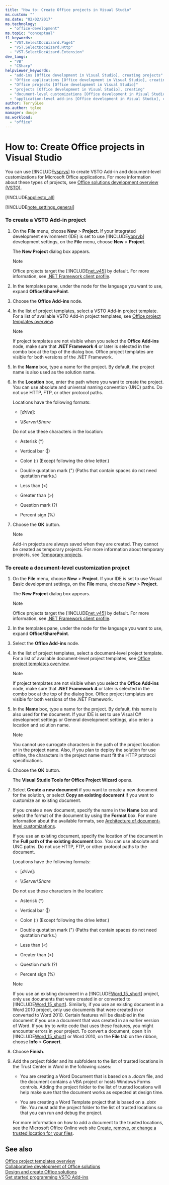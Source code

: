 ```yaml
---
title: "How to: Create Office projects in Visual Studio"
ms.custom: ""
ms.date: "02/02/2017"
ms.technology: 
  - "office-development"
ms.topic: "conceptual"
f1_keywords: 
  - "VST.SelectDocWizard.Page1"
  - "VST.SelectDocWizard.Http"
  - "VST.SelectDocWizard.Extension"
dev_langs: 
  - "VB"
  - "CSharp"
helpviewer_keywords: 
  - "add-ins [Office development in Visual Studio], creating projects"
  - "Office applications [Office development in Visual Studio], creating"
  - "Office projects [Office development in Visual Studio]"
  - "projects [Office development in Visual Studio], creating"
  - "document-level customizations [Office development in Visual Studio], creating"
  - "application-level add-ins [Office development in Visual Studio], creating projects"
author: TerryGLee
ms.author: tglee
manager: douge
ms.workload: 
  - "office"
---
```

# How to: Create Office projects in Visual Studio
  You can use [!INCLUDE[vsprvs](../sharepoint/includes/vsprvs-md.md)] to create VSTO Add-in and document-level customizations for Microsoft Office applications. For more information about these types of projects, see [Office solutions development overview &#40;VSTO&#41;](../vsto/office-solutions-development-overview-vsto.md).  
  
 [!INCLUDE[appliesto_all](../vsto/includes/appliesto-all-md.md)]  
  
 [!INCLUDE[note_settings_general](../sharepoint/includes/note-settings-general-md.md)]  
  
### To create a VSTO Add-in project  
  
1.  On the **File** menu, choose **New** > **Project**. If your integrated development environment (IDE) is set to use [!INCLUDE[vbprvb](../sharepoint/includes/vbprvb-md.md)] development settings, on the **File** menu, choose **New** > **Project**.  
  
     The **New Project** dialog box appears.  
  
    > [!NOTE]  
    >  Office projects target the [!INCLUDE[net_v45](../vsto/includes/net-v45-md.md)] by default. For more information, see [.NET Framework client profile](/dotnet/framework/deployment/client-profile).  
  
2.  In the templates pane, under the node for the language you want to use, expand **Office/SharePoint**.  
  
3.  Choose the **Office Add-ins** node.  
  
4.  In the list of project templates, select a VSTO Add-in project template. For a list of available VSTO Add-in project templates, see [Office project templates overview](../vsto/office-project-templates-overview.md).  
  
    > [!NOTE]  
    >  If project templates are not visible when you select the **Office Add-ins** node, make sure that **.NET Framework 4** or later is selected in the combo box at the top of the dialog box. Office project templates are visible for both versions of the .NET Framework.  
  
5.  In the **Name** box, type a name for the project. By default, the project name is also used as the solution name.  
  
6.  In the **Location** box, enter the path where you want to create the project. You can use absolute and universal naming convention (UNC) paths. Do not use HTTP, FTP, or other protocol paths.  
  
     Locations have the following formats:  
  
      * [*drive*\]\:  
  
      * \\\\*Server*\\*Share*  
  
     Do not use these characters in the location:  
  
      * Asterisk (*)  
  
      * Vertical bar (|)  
  
      * Colon (:) (Except following the drive letter.)  
  
      * Double quotation mark (") (Paths that contain spaces do not need quotation marks.)  
  
      * Less than (\<)  
  
      * Greater than (>)  
  
      * Question mark (?)  
  
      * Percent sign (%)  
  
7. Choose the **OK** button.
  
    > [!NOTE]  
    >  Add-in projects are always saved when they are created. They cannot be created as temporary projects. For more information about temporary projects, see [Temporary projects](http://msdn.microsoft.com/9cf1944c-7045-44cc-8701-7b0eb4099f2b).  
  
### To create a document-level customization project  
  
1.  On the **File** menu, choose **New** > **Project**. If your IDE is set to use Visual Basic development settings, on the **File** menu, choose **New** > **Project**.  
  
     The **New Project** dialog box appears.  
  
    > [!NOTE]  
    >  Office projects target the [!INCLUDE[net_v45](../vsto/includes/net-v45-md.md)] by default.  For more information, see [.NET Framework client profile](/dotnet/framework/deployment/client-profile).  
  
2.  In the templates pane, under the node for the language you want to use, expand **Office/SharePoint**.  
  
3.  Select the **Office Add-ins** node.  
  
4.  In the list of project templates, select a document-level project template. For a list of available document-level project templates, see [Office project templates overview](../vsto/office-project-templates-overview.md).  
  
    > [!NOTE]  
    >  If project templates are not visible when you select the **Office Add-ins** node, make sure that **.NET Framework 4** or later is selected in the combo box at the top of the dialog box. Office project templates are visible for both versions of the .NET Framework.  
  
5.  In the **Name** box, type a name for the project. By default, this name is also used for the document. If your IDE is set to use Visual C# development settings or General development settings, also enter a location and solution name.  
  
    > [!NOTE]  
    >  You cannot use surrogate characters in the path of the project location or in the project name. Also, if you plan to deploy the solution for use offline, the characters in the project name must fit the HTTP protocol specifications.  
  
6.  Choose the **OK** button.  
  
     The **Visual Studio Tools for Office Project Wizard** opens.  
  
7.  Select **Create a new document** if you want to create a new document for the solution, or select **Copy an existing document** if you want to customize an existing document.  
  
     If you create a new document, specify the name in the **Name** box and select the format of the document by using the **Format** box. For more information about the available formats, see [Architecture of document-level customizations](../vsto/architecture-of-document-level-customizations.md).  
  
     If you use an existing document, specify the location of the document in the **Full path of the existing document** box. You can use absolute and UNC paths. Do not use HTTP, FTP, or other protocol paths to the document.  
  
     Locations have the following formats:  
  
    -   [*drive*\]\:  
  
    -   \\\\*Server*\\*Share*  
  
     Do not use these characters in the location:  
  
    -   Asterisk (*)  
  
    -   Vertical bar (|)  
  
    -   Colon (:) (Except following the drive letter.)  
  
    -   Double quotation mark (") (Paths that contain spaces do not need quotation marks.)  
  
    -   Less than (\<)  
  
    -   Greater than (>)  
  
    -   Question mark (?)  
  
    -   Percent sign (%)  
  
    > [!NOTE]  
    >  If you use an existing document in a [!INCLUDE[Word_15_short](../vsto/includes/word-15-short-md.md)] project, only use documents that were created in or converted to [!INCLUDE[Word_15_short](../vsto/includes/word-15-short-md.md)]. Similarly, if you use an existing document in a Word 2010 project, only use documents that were created in or converted to Word 2010. Certain features will be disabled in the document if you use a document that was created in an earlier version of Word. If you try to write code that uses these features, you might encounter errors in your project. To convert a document, open it in [!INCLUDE[Word_15_short](../vsto/includes/word-15-short-md.md)] or Word 2010, on the **File** tab on the ribbon, choose **Info** > **Convert**.  
  
8.  Choose **Finish**.  
  
9. Add the project folder and its subfolders to the list of trusted locations in the Trust Center in Word in the following cases:  
  
    -   You are creating a Word Document that is based on a *.docm* file, and the document contains a VBA project or hosts Windows Forms controls. Adding the project folder to the list of trusted locations will help make sure that the document works as expected at design time.  
  
    -   You are creating a Word Template project that is based on a *.dotx* file. You must add the project folder to the list of trusted locations so that you can run and debug the project.  
  
     For more information on how to add a document to the trusted locations, see the Microsoft Office Online web site [Create, remove, or change a trusted location for your files](https://support.office.com/article/Create-remove-or-change-a-trusted-location-for-your-files-f5151879-25ea-4998-80a5-4208b3540a62).  
  
## See also  
 [Office project templates overview](../vsto/office-project-templates-overview.md)   
 [Collaborative development of Office solutions](../vsto/collaborative-development-of-office-solutions.md)   
 [Design and create Office solutions](../vsto/designing-and-creating-office-solutions.md)   
 [Get started programming VSTO Add-ins](../vsto/getting-started-programming-vsto-add-ins.md)  
  
  
